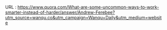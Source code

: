   
  URL : https://www.quora.com/What-are-some-uncommon-ways-to-work-smarter-instead-of-harder/answer/Andrew-Ferebee?utm_source=wanqu.co&utm_campaign=Wanqu+Daily&utm_medium=website